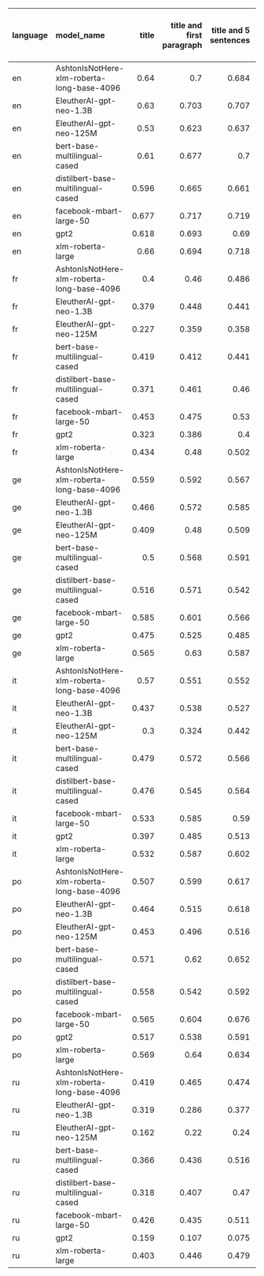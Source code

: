 | language   | model_name                                 |   title |   title and first paragraph |   title and 5 sentences |   title and 10 sentences | title and first sentence each paragraph   | raw text   |
|:-----------|:-------------------------------------------|--------:|----------------------------:|------------------------:|-------------------------:|:------------------------------------------|:-----------|
| en         | AshtonIsNotHere-xlm-roberta-long-base-4096 |   0.64  |                       0.7   |                   0.684 |                    0.699 | 0.696                                     | 0.679      |
| en         | EleutherAI-gpt-neo-1.3B                    |   0.63  |                       0.703 |                   0.707 |                    0.693 | 0.692                                     | 0.692      |
| en         | EleutherAI-gpt-neo-125M                    |   0.53  |                       0.623 |                   0.637 |                    0.634 | 0.649                                     | 0.654      |
| en         | bert-base-multilingual-cased               |   0.61  |                       0.677 |                   0.7   |                    0.707 | 0.682                                     | 0.688      |
| en         | distilbert-base-multilingual-cased         |   0.596 |                       0.665 |                   0.661 |                    0.672 | 0.662                                     | 0.683      |
| en         | facebook-mbart-large-50                    |   0.677 |                       0.717 |                   0.719 |                    0.721 | **0.723**                                 | 0.701      |
| en         | gpt2                                       |   0.618 |                       0.693 |                   0.69  |                    0.673 | 0.696                                     | 0.691      |
| en         | xlm-roberta-large                          |   0.66  |                       0.694 |                   0.718 |                    0.715 | 0.710                                     | 0.687      |
| fr         | AshtonIsNotHere-xlm-roberta-long-base-4096 |   0.4   |                       0.46  |                   0.486 |                    0.449 | 0.513                                     | 0.491      |
| fr         | EleutherAI-gpt-neo-1.3B                    |   0.379 |                       0.448 |                   0.441 |                    0.394 | 0.433                                     | 0.483      |
| fr         | EleutherAI-gpt-neo-125M                    |   0.227 |                       0.359 |                   0.358 |                    0.352 | 0.414                                     | 0.459      |
| fr         | bert-base-multilingual-cased               |   0.419 |                       0.412 |                   0.441 |                    0.494 | 0.517                                     | 0.498      |
| fr         | distilbert-base-multilingual-cased         |   0.371 |                       0.461 |                   0.46  |                    0.508 | 0.532                                     | **0.544**  |
| fr         | facebook-mbart-large-50                    |   0.453 |                       0.475 |                   0.53  |                    0.504 | 0.534                                     | 0.522      |
| fr         | gpt2                                       |   0.323 |                       0.386 |                   0.4   |                    0.449 | 0.400                                     | 0.495      |
| fr         | xlm-roberta-large                          |   0.434 |                       0.48  |                   0.502 |                    0.5   | 0.529                                     | 0.513      |
| ge         | AshtonIsNotHere-xlm-roberta-long-base-4096 |   0.559 |                       0.592 |                   0.567 |                    0.603 | 0.581                                     | 0.636      |
| ge         | EleutherAI-gpt-neo-1.3B                    |   0.466 |                       0.572 |                   0.585 |                    0.593 | 0.582                                     | 0.636      |
| ge         | EleutherAI-gpt-neo-125M                    |   0.409 |                       0.48  |                   0.509 |                    0.496 | 0.518                                     | 0.592      |
| ge         | bert-base-multilingual-cased               |   0.5   |                       0.568 |                   0.591 |                    0.616 | 0.583                                     | **0.654**  |
| ge         | distilbert-base-multilingual-cased         |   0.516 |                       0.571 |                   0.542 |                    0.583 | 0.576                                     | 0.638      |
| ge         | facebook-mbart-large-50                    |   0.585 |                       0.601 |                   0.566 |                    0.628 | 0.616                                     | 0.645      |
| ge         | gpt2                                       |   0.475 |                       0.525 |                   0.485 |                    0.581 | 0.512                                     | 0.618      |
| ge         | xlm-roberta-large                          |   0.565 |                       0.63  |                   0.587 |                    0.638 | 0.623                                     | 0.636      |
| it         | AshtonIsNotHere-xlm-roberta-long-base-4096 |   0.57  |                       0.551 |                   0.552 |                    0.573 | 0.542                                     | 0.573      |
| it         | EleutherAI-gpt-neo-1.3B                    |   0.437 |                       0.538 |                   0.527 |                    0.537 | 0.541                                     | 0.575      |
| it         | EleutherAI-gpt-neo-125M                    |   0.3   |                       0.324 |                   0.442 |                    0.475 | 0.459                                     | 0.509      |
| it         | bert-base-multilingual-cased               |   0.479 |                       0.572 |                   0.566 |                    0.592 | 0.574                                     | 0.585      |
| it         | distilbert-base-multilingual-cased         |   0.476 |                       0.545 |                   0.564 |                    0.589 | 0.535                                     | 0.589      |
| it         | facebook-mbart-large-50                    |   0.533 |                       0.585 |                   0.59  |                    0.593 | 0.593                                     | **0.627**  |
| it         | gpt2                                       |   0.397 |                       0.485 |                   0.513 |                    0.543 | 0.469                                     | 0.525      |
| it         | xlm-roberta-large                          |   0.532 |                       0.587 |                   0.602 |                    0.598 | 0.570                                     | 0.573      |
| po         | AshtonIsNotHere-xlm-roberta-long-base-4096 |   0.507 |                       0.599 |                   0.617 |                    0.607 | 0.623                                     | 0.607      |
| po         | EleutherAI-gpt-neo-1.3B                    |   0.464 |                       0.515 |                   0.618 |                    0.586 | 0.618                                     | 0.604      |
| po         | EleutherAI-gpt-neo-125M                    |   0.453 |                       0.496 |                   0.516 |                    0.566 | 0.522                                     | 0.511      |
| po         | bert-base-multilingual-cased               |   0.571 |                       0.62  |                   0.652 |                    0.654 | 0.646                                     | 0.624      |
| po         | distilbert-base-multilingual-cased         |   0.558 |                       0.542 |                   0.592 |                    0.639 | 0.623                                     | 0.604      |
| po         | facebook-mbart-large-50                    |   0.565 |                       0.604 |                   0.676 |                    0.665 | **0.680**                                 | 0.652      |
| po         | gpt2                                       |   0.517 |                       0.538 |                   0.591 |                    0.621 | 0.568                                     | 0.590      |
| po         | xlm-roberta-large                          |   0.569 |                       0.64  |                   0.634 |                    0.641 | 0.667                                     | 0.665      |
| ru         | AshtonIsNotHere-xlm-roberta-long-base-4096 |   0.419 |                       0.465 |                   0.474 |                    0.487 | 0.521                                     | **0.530**  |
| ru         | EleutherAI-gpt-neo-1.3B                    |   0.319 |                       0.286 |                   0.377 |                    0.387 | 0.409                                     | 0.374      |
| ru         | EleutherAI-gpt-neo-125M                    |   0.162 |                       0.22  |                   0.24  |                    0.217 | 0.122                                     | 0.151      |
| ru         | bert-base-multilingual-cased               |   0.366 |                       0.436 |                   0.516 |                    0.471 | 0.447                                     | 0.497      |
| ru         | distilbert-base-multilingual-cased         |   0.318 |                       0.407 |                   0.47  |                    0.5   | 0.461                                     | 0.488      |
| ru         | facebook-mbart-large-50                    |   0.426 |                       0.435 |                   0.511 |                    0.49  | 0.519                                     | 0.507      |
| ru         | gpt2                                       |   0.159 |                       0.107 |                   0.075 |                    0.095 | 0.126                                     | 0.215      |
| ru         | xlm-roberta-large                          |   0.403 |                       0.446 |                   0.479 |                    0.455 | 0.486                                     | 0.455      |